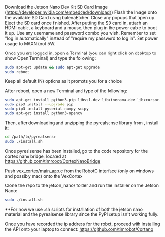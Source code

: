 Download the Jetson Nano Dev Kit SD Card Image (https://developer.nvidia.com/embedded/downloads)
Flash the Image onto the available SD Card using balenaEtcher. Close any popups that open up. Eject the SD card once finished.
After putting the SD card in, attach an HDMI cable, a keyboard and a mouse, then plug in the power cable to boot it up.
Use any username and password combo you wish. Remember to set "log in automatically" instead of "require my password to log in". Set power usage to MAXN (not 5W)

Once you are logged in, open a Terminal (you can right click on desktop to show Open Terminal) and type the following:
```bash
sudo apt-get update && sudo apt-get upgrade
sudo reboot
```
Keep all default (N) options as it prompts you for a choice

After reboot, open a new Terminal and type of the following:
```bash
sudo apt-get install python3-pip libssl-dev libxinerama-dev libxcursor-dev libcanberra-gtk-module libcanberra-gtk3-module
sudo pip3 install --upgrade pip
sudo pip3 install pyserial numpy scipy
sudo apt-get install python3-opencv
```

Then, after downloading and unzipping the pyrealsense library from , install it:
```bash
cd /path/to/pyrealsense
sudo ./install.sh
```

Once pyrealsense has been installed, go to the code repository for the cortex nano bridge, located at
https://github.com/timrobot/CortexNanoBridge

Push vex_cortex/main_app.c from the RobotC interface (only on windows and possibly mac) onto the VexCortex

Clone the repo to the jetson_nano/ folder and run the installer on the Jetson Nano:
```bash
sudo ./install.sh
```

**For now we use .sh scripts for installation of both the jetson nano material and the pyrealsense library since the
PyPI setup isn't working fully.

Once you have recorded the ip address for the robot, proceed with installing the API onto your laptop to connect:
https://github.com/timrobot/Cortano